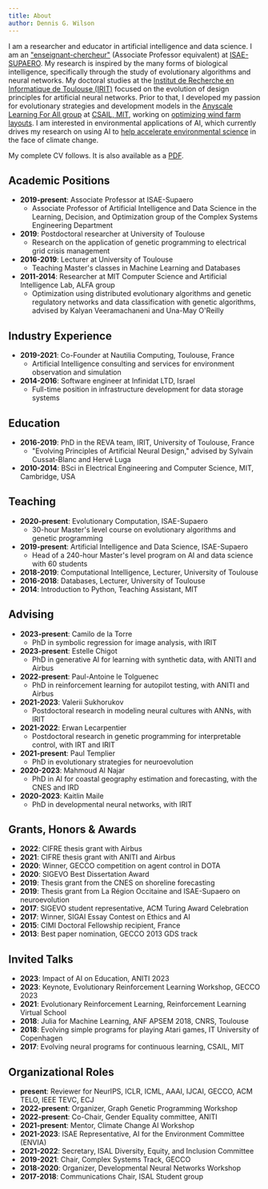 ```yaml
---
title: About
author: Dennis G. Wilson
---
```


I am a researcher and educator in artificial intelligence and data science. I am an ["enseignant-chercheur"](https://personnel.isae-supaero.fr/dennis-wilson) (Associate Professor equivalent) at [ISAE-SUPAERO](https://www.isae-supaero.fr/fr/). My research is inspired by the many forms of biological intelligence, specifically through the study of evolutionary algorithms and neural networks. My doctoral studies at the [Institut de Recherche en Informatique de Toulouse (IRIT)](https://www.irit.fr/) focused on the evolution of design principles for artificial neural networks. Prior to that, I developed my passion for evolutionary strategies and development models in the [Anyscale Learning For All group](https://alfagroup.csail.mit.edu/) at [CSAIL, MIT](https://www.csail.mit.edu/), working on [optimizing wind farm layouts](https://www.irit.fr/wind-competition/). I am interested in environmental applications of AI, which currently drives my research on using AI to [help accelerate environmental science](https://hal.science/hal-04281530/document) in the face of climate change.

My complete CV follows. It is also available as a [PDF](https://d9w.github.io/cv.pdf).

<!-- Academic Positions -->
## Academic Positions

- **2019-present**: Associate Professor at ISAE-Supaero  
  - Associate Professor of Artificial Intelligence and Data Science in the Learning, Decision, and Optimization group of the Complex Systems Engineering Department
- **2019**: Postdoctoral researcher at University of Toulouse  
  - Research on the application of genetic programming to electrical grid crisis management
- **2016-2019**: Lecturer at University of Toulouse  
  - Teaching Master's classes in Machine Learning and Databases
- **2011-2014**: Researcher at MIT Computer Science and Artificial Intelligence Lab, ALFA group  
  - Optimization using distributed evolutionary algorithms and genetic regulatory networks and data classification with genetic algorithms, advised by Kalyan Veeramachaneni and Una-May O'Reilly

<!-- Industry Experience -->
## Industry Experience

- **2019-2021**: Co-Founder at Nautilia Computing, Toulouse, France  
  - Artificial Intelligence consulting and services for environment observation and simulation
- **2014-2016**: Software engineer at Infinidat LTD, Israel  
  - Full-time position in infrastructure development for data storage systems

<!-- Education -->
## Education

- **2016-2019**: PhD in the REVA team, IRIT, University of Toulouse, France  
  - "Evolving Principles of Artificial Neural Design," advised by Sylvain Cussat-Blanc and Hervé Luga
- **2010-2014**: BSci in Electrical Engineering and Computer Science, MIT, Cambridge, USA

<!-- Teaching -->
## Teaching

- **2020-present**: Evolutionary Computation, ISAE-Supaero  
  - 30-hour Master's level course on evolutionary algorithms and genetic programming
- **2019-present**: Artificial Intelligence and Data Science, ISAE-Supaero  
  - Head of a 240-hour Master's level program on AI and data science with 60 students
- **2018-2019**: Computational Intelligence, Lecturer, University of Toulouse
- **2016-2018**: Databases, Lecturer, University of Toulouse
- **2014**: Introduction to Python, Teaching Assistant, MIT

<!-- Advising -->
## Advising

- **2023-present**: Camilo de la Torre  
  - PhD in symbolic regression for image analysis, with IRIT
- **2023-present**: Estelle Chigot  
  - PhD in generative AI for learning with synthetic data, with ANITI and Airbus
- **2022-present**: Paul-Antoine le Tolguenec  
  - PhD in reinforcement learning for autopilot testing, with ANITI and Airbus
- **2021-2023**: Valerii Sukhorukov  
  - Postdoctoral research in modeling neural cultures with ANNs, with IRIT
- **2021-2022**: Erwan Lecarpentier  
  - Postdoctoral research in genetic programming for interpretable control, with IRT and IRIT
- **2021-present**: Paul Templier  
  - PhD in evolutionary strategies for neuroevolution
- **2020-2023**: Mahmoud Al Najar  
  - PhD in AI for coastal geography estimation and forecasting, with the CNES and IRD
- **2020-2023**: Kaitlin Maile  
  - PhD in developmental neural networks, with IRIT

<!-- Grants, Honors & Awards -->
## Grants, Honors & Awards

- **2022**: CIFRE thesis grant with Airbus
- **2021**: CIFRE thesis grant with ANITI and Airbus
- **2020**: Winner, GECCO competition on agent control in DOTA
- **2020**: SIGEVO Best Dissertation Award
- **2019**: Thesis grant from the CNES on shoreline forecasting
- **2019**: Thesis grant from La Région Occitaine and ISAE-Supaero on neuroevolution
- **2017**: SIGEVO student representative, ACM Turing Award Celebration
- **2017**: Winner, SIGAI Essay Contest on Ethics and AI
- **2015**: CIMI Doctoral Fellowship recipient, France
- **2013**: Best paper nomination, GECCO 2013 GDS track

<!-- Invited Talks -->
## Invited Talks

- **2023**: Impact of AI on Education, ANITI 2023
- **2023**: Keynote, Evolutionary Reinforcement Learning Workshop, GECCO 2023
- **2021**: Evolutionary Reinforcement Learning, Reinforcement Learning Virtual School
- **2018**: Julia for Machine Learning, ANF APSEM 2018, CNRS, Toulouse
- **2018**: Evolving simple programs for playing Atari games, IT University of Copenhagen
- **2017**: Evolving neural programs for continuous learning, CSAIL, MIT

<!-- Organizational Roles -->
## Organizational Roles

- **present**: Reviewer for NeurIPS, ICLR, ICML, AAAI, IJCAI, GECCO, ACM TELO, IEEE TEVC, ECJ
- **2022-present**: Organizer, Graph Genetic Programming Workshop
- **2022-present**: Co-Chair, Gender Equality committee, ANITI
- **2021-present**: Mentor, Climate Change AI Workshop
- **2021-2023**: ISAE Representative, AI for the Environment Committee (ENVIA)
- **2021-2022**: Secretary, ISAL Diversity, Equity, and Inclusion Committee
- **2019-2021**: Chair, Complex Systems Track, GECCO
- **2018-2020**: Organizer, Developmental Neural Networks Workshop
- **2017-2018**: Communications Chair, ISAL Student group